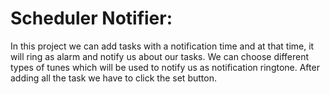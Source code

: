 # Scheduler Notifier:  
In this project we can add tasks with a notification time and at that time, it will ring as alarm and notify us about our tasks. We can choose different types of tunes which will be used to notify us as notification ringtone. After adding all the task we have to click the set button. 
